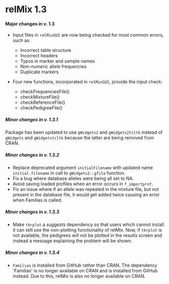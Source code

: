 # relMix 1.3

#### Major changes in v. 1.3

* Input files in ```relMixGUI``` are now being checked for most common errors, such as:
    + Incorrect table structure
    + Incorrect headers
    + Typos in marker and sample names
    + Non-numeric allele frequencies
    + Duplicate markers
  
* Four new functions, incorporated in ```relMixGUI```, provide the input check:
    + checkFrequenciesFile()
    + checkMixtureFile()
    + checkReferenceFile()
    + checkPedigreeFile()
   
##### Minor changes in v. 1.3.1

Package has been updated to use `gWidgets2` and `gWidgets2tcltk` instead of `gWidgets` and `gWidgetstcltk` because the latter are being removed from CRAN.

##### Minor changes in v. 1.3.2

* Replace deprecated argument `initialFilename` with updated name `initial.filename` in call to `gWidgets2::gfile` function.
* Fix a bug where database alleles were being all set to NA.
* Avoid saving loaded profiles when an error occurs in `f_importprof`.
* Fix an issue where if an allele was repeated in the mixture file, but not present in the database file, it would get added twice causing an error when Familias is called.

##### Minor changes in v. 1.3.3

* Make `tkrplot` a *suggests* dependency so that users which cannot install it can still use the non-plotting functionality of relMix. Now, if `tkrplot` is not available, the pedigrees will not be plotted in the results screen and instead a message explaining the problem will be shown.

##### Minor changes in v. 1.3.4

* `Familias` is installed from GitHub rather than CRAN. The dependency 'Familias' is no longer available on CRAN and is installed from GitHub instead. Due to this, relMix is also no longer available on CRAN.
